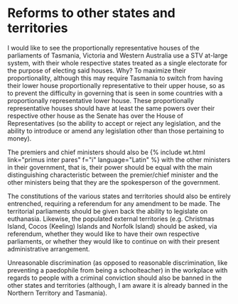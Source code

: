 Reforms to other states and territories
=====================================

I would like to see the proportionally representative houses of the parliaments of Tasmania, Victoria and Western Australia use a STV at-large system, with their whole respective states treated as a single electorate for the purpose of electing said houses. Why? To maximize their proportionality, although this may require Tasmania to switch from having their lower house proportionally representative to their upper house, so as to prevent the difficulty in governing that is seen in some countries with a proportionally representative lower house. These proportionally representative houses should have at least the same powers over their respective other house as the Senate has over the House of Representatives (so the ability to accept or reject any legislation, and the ability to introduce or amend any legislation other than those pertaining to money). 

The premiers and chief ministers should also be {% include wt.html link="primus inter pares" f="i" language="Latin" %} with the other ministers in their government, that is, their power should be equal with the main distinguishing characteristic between the premier/chief minister and the other ministers being that they are the spokesperson of the government. 

The constitutions of the various states and territories should also be entirely entrenched, requiring a referendum for any amendment to be made. The territorial parliaments should be given back the ability to legislate on euthanasia. Likewise, the populated external territories (e.g. Christmas Island, Cocos (Keeling) Islands and Norfolk Island) should be asked, via referendum, whether they would like to have their own respective parliaments, or whether they would like to continue on with their present administrative arrangement. 

Unreasonable discrimination (as opposed to reasonable discrimination, like preventing a paedophile from being a schoolteacher) in the workplace with regards to people with a criminal conviction should also be banned in the other states and territories (although, I am aware it is already banned in the Northern Territory and Tasmania).